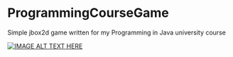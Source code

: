 # ProgrammingCourseGame
Simple jbox2d game written for my Programming in Java university course

[![IMAGE ALT TEXT HERE](https://img.youtube.com/vi/c8rxgkCgH7Y/0.jpg)](https://www.youtube.com/watch?v=c8rxgkCgH7Y)

